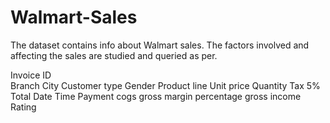 # Walmart-Sales

The dataset contains info about Walmart sales. The factors involved and affecting the sales are studied and queried as per.

Invoice ID<br>
Branch
City
Customer type
Gender
Product line
Unit price
Quantity
Tax 5%
Total
Date
Time
Payment
cogs
gross margin
percentage
gross income
Rating

